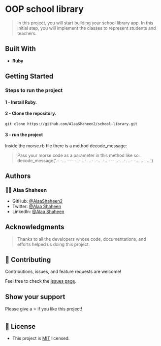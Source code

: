 # OOP school library
> In this project, you will start building your school library app. In this initial step, you will implement the classes to represent students and teachers.


## Built With

- **Ruby**

## Getting Started

### Steps to run the project

#### 1 - Install Ruby.

#### 2 - Clone the repository.
```
git clone https://github.com/AlaaShaheen2/school-library.git
```

#### 3 - run the project
Inside the morse.rb file there is a method decode_message:
> Pass your morse code as a parameter in this method like so: decode_message('.- -... --- -..- ..-. ..- .-.. .-.. --- ..-. .-. ..- -... .. . ...')

## Authors
### 👩‍💻 Alaa Shaheen

- GitHub: [@AlaaShaheen2](https://github.com/AlaaShaheen2)
- Twitter: [@Alaa Shaheen](https://twitter.com/AlaaShaheen93)
- LinkedIn: [@Alaa Shaheen](https://www.linkedin.com/in/alaa-shaheen-879140240/)


## Acknowledgments

> Thanks to all the developers whose code, documentations, and efforts helped us doing this project.

## 🤝 Contributing

Contributions, issues, and feature requests are welcome!

Feel free to check the [issues page](../../issues/).

## Show your support

Please give a ⭐️ if you like this project!

## 📝 License
- This project is [MIT](./LICENSE) licensed.